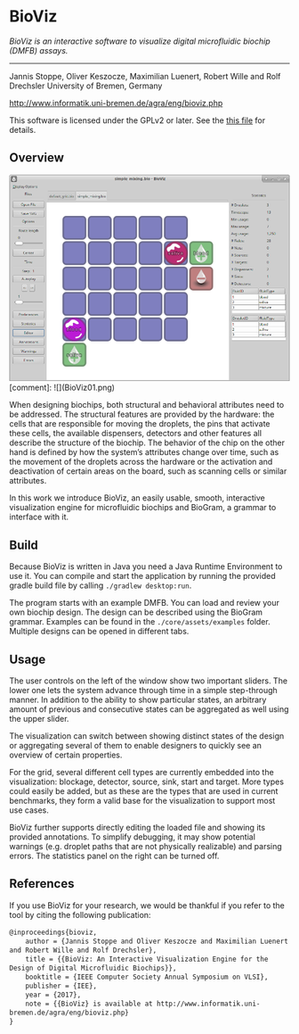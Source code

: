 # BioViz #

*BioViz is an interactive software to visualize digital microfluidic biochip 
(DMFB) assays.*

--------------------------

Jannis Stoppe, Oliver Keszocze, Maximilian Luenert, Robert Wille and Rolf Drechsler
University of Bremen, Germany

http://www.informatik.uni-bremen.de/agra/eng/bioviz.php

This software is licensed under the GPLv2 or later. See the [this file](gnu-gpl-v2.0.md) for details.

## Overview
<img src="BioViz01.png" style="width:600px;"/>
[comment]: ![](BioViz01.png)

When designing biochips, both structural and behavioral
attributes need to be addressed. The structural features are
provided by the hardware: the cells that are responsible for
moving the droplets, the pins that activate these cells, the
available dispensers, detectors and other features all describe
the structure of the biochip. The behavior of the chip on the
other hand is defined by how the system’s attributes change
over time, such as the movement of the droplets across the
hardware or the activation and deactivation of certain areas on
the board, such as scanning cells or similar attributes.

In this work we introduce BioViz, an easily usable, smooth, interactive
visualization engine for microfluidic biochips and BioGram, a grammar
to interface with it.

## Build
Because BioViz is written in Java you need a Java Runtime Environment to use it. 
You can compile and start the application by running the provided gradle build file 
by calling `./gradlew desktop:run`.

The program starts with an example DMFB. You can load and review your own biochip design. 
The design can be described using the BioGram grammar. Examples can be found in the 
`./core/assets/examples` folder. Multiple designs can be opened in different tabs.

## Usage

The user controls on the left of the window show
two important sliders. The lower one lets
the system advance through time in a simple step-through
manner. In addition to the ability to show particular states, an arbitrary
amount of previous and consecutive states can be aggregated
as well using the upper slider.

The visualization can switch between
showing distinct states of the design or aggregating several of
them to enable designers to quickly see an overview of certain
properties.

For the grid, several different cell types are currently embedded
into the visualization: blockage, detector, source, sink,
start and target. More types could easily be added,
but as these are the types that are used in current benchmarks,
they form a valid base for the visualization to support most
use cases.

BioViz further supports directly editing the loaded file and
showing its provided annotations. To simplify debugging, it
may show potential warnings (e.g. droplet paths that are not
physically realizable) and parsing errors. The statistics panel
on the right can be turned off.


## References

If you use BioViz for your research, we would be thankful if you refer to the
tool by citing the following publication:

	@inproceedings{bioviz,
		author = {Jannis Stoppe and Oliver Keszocze and Maximilian Luenert and Robert Wille and Rolf Drechsler},
		title = {{BioViz: An Interactive Visualization Engine for the Design of Digital Microfluidic Biochips}},
		booktitle = {IEEE Computer Society Annual Symposium on VLSI},
		publisher = {IEE},
		year = {2017},
		note = {{BioViz} is available at http://www.informatik.uni-bremen.de/agra/eng/bioviz.php}
	}
